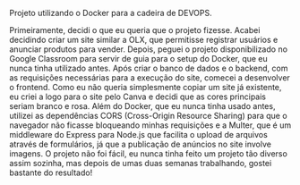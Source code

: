 Projeto utilizando o Docker para a cadeira de DEVOPS.

Primeiramente, decidi o que eu queria que o projeto fizesse. Acabei decidindo criar um site similar a OLX, que permitisse registrar usuários e anunciar produtos para vender.
Depois, peguei o projeto disponibilizado no Google Classroom para servir de guia para o setup do Docker, que eu nunca tinha utilizado antes.
Após criar o banco de dados e o backend, com as requisições necessárias para a execução do site, comecei a desenvolver o frontend.
Como eu não queria simplesmente copiar um site já existente, eu criei a logo para o site pelo Canva e decidi que as cores principais seriam branco e rosa.
Além do Docker, que eu nunca tinha usado antes, utilizei as dependências CORS (Cross-Origin Resource Sharing) para que o navegador não ficasse bloqueando minhas requisições e a Multer, que é um middleware do Express para Node.js que facilita o upload de arquivos através de formulários, já que a publicação de anúncios no site involve imagens.
O projeto não foi fácil, eu nunca tinha feito um projeto tão diverso assim sozinha, mas depois de umas duas semanas trabalhando, gostei bastante do resultado!
